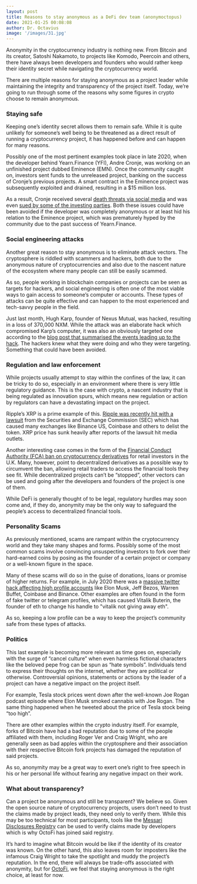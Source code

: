 ```yaml
---
layout: post
title: Reasons to stay anonymous as a DeFi dev team (anonymoctopus)
date: 2021-01-25 00:08:08
author: Dr. Octavius
image: '/images/31.jpg'
---
```


Anonymity in the cryptocurrency industry is nothing new. From Bitcoin and its creator, Satoshi Nakamoto, to projects like Komodo, Peercoin and others, there have always been developers and founders who would rather keep their identity secret while navigating the cryptocurrency world.

There are multiple reasons for staying anonymous as a project leader while maintaining the integrity and transparency of the project itself. Today, we’re going to run through some of the reasons why some figures in crypto choose to remain anonymous.

### Staying safe

Keeping one’s identity secret allows them to remain safe. While it is quite unlikely for someone’s well being to be threatened as a direct result of running a cryptocurrency project, it has happened before and can happen for many reasons. 

Possibly one of the most pertinent examples took place in late 2020, when the developer behind  Yearn.Finance (YFI), Andre Cronje, was working on an unfinished project dubbed Eminence (EMN). Once the community caught on, investors sent funds to the unreleased project, banking on the success of Cronje’s previous projects. A smart contract in the Eminence project was subsequently exploited and drained, resulting in a $15 million loss. 

As a result, Cronje received several [death threats via social media](https://cointelegraph.com/news/yfi-s-andre-cronje-disappeared-after-death-threats-will-love-bring-him-back) and was even [sued by some of the investing parties](https://blockchain.news/news/yearn.finance-andre-cronje-sued-eminence-project-hack-death-threats). Both these issues could have been avoided if the developer was completely anonymous or at least hid his relation to the Eminence project, which was prematurely hyped by the community due to the past success of Yearn.Finance.

### Social engineering attacks

Another great reason to stay anonymous is to eliminate attack vectors. The cryptosphere is riddled with scammers and hackers, both due to the anonymous nature of cryptocurrencies and also due to the nascent nature of the ecosystem where many people can still be easily scammed. 

As so, people working in blockchain companies or projects can be seen as targets for hackers, and social engineering is often one of the most viable ways to gain access to someone’s computer or accounts. These types of attacks can be quite effective and can happen to the most experienced and tech-savvy people in the field.

Just last month, Hugh Karp, founder of Nexus Mutual, was hacked, resulting in a loss of 370,000 NXM. While the attack was an elaborate hack which compromised Karp’s computer, it was also an obviously targeted one according to the [blog post that summarised the events leading up to the hack](https://medium.com/@hugh_karp/nxm-hack-update-72c5c017b48).
The hackers knew what they were doing and who they were targeting. Something that could have been avoided. 

### Regulation and law enforcement

While projects usually attempt to stay within the confines of the law, it can be tricky to do so, especially in an environment where there is very little regulatory guidance. This is the case with crypto, a nascent industry that is being regulated as innovation spurs, which means new regulation or action by regulators can have a devastating impact on the project. 

Ripple’s XRP is a prime example of this. [Ripple was recently hit with a lawsuit](https://cointelegraph.com/news/sec-set-to-sue-ripple-with-xrp-in-the-crosshairs) from the Securities and Exchange Commission (SEC) which has caused many exchanges like Binance US, Coinbase and others to delist the token. XRP price has sunk heavily after reports of the lawsuit hit media outlets. 

Another interesting case comes in the form of the [Financial Conduct Authority (FCA) ban on cryptocurrency derivatives](https://www.coindesk.com/fca-bans-sale-of-cryptoderivatives-to-retail-consumers-in-uk) for retail investors in the U.K. Many, however, point to decentralized derivatives as a possible way to circumvent the ban, allowing retail traders to access the financial tools they see fit. While decentralized projects can’t be “stopped”, other vectors can be used and going after the developers and founders of the project is one of them.

While DeFi is generally thought of to be legal, regulatory hurdles may soon come and, if they do, anonymity may be the only way to safeguard the people’s access to decentralized financial tools. 

### Personality Scams

As previously mentioned, scams are rampant within the cryptocurrency world and they take many shapes and forms. Possibly some of the most common scams involve convincing unsuspecting investors to fork over their hard-earned coins by posing as the founder of a certain project or company or a well-known figure in the space.

Many of these scams will do so in the guise of donations, loans or promise of higher returns. For example, in July 2020 there was a [massive twitter hack affecting high profile accounts](https://www.theverge.com/22163643/twitter-hack-bitcoin-scam-july-2020-elon-musk) like Elon Musk, Jeff Bezos, Warren Buffet, Coinbase and Binance. Other examples are often found in the form of fake twitter or telegram profiles, which has caused Vitalik Buterin, the founder of eth to change his handle to "vitalik not giving away eth".

As so, keeping a low profile can be a way to keep the project’s community safe from these types of attacks.

### Politics 

This last example is becoming more relevant as time goes on, especially with the surge of “cancel culture” when even harmless fictional characters like the beloved pepe frog can be spun as “hate symbols”. Individuals tend to express their thoughts on the internet, whether they are political or otherwise. Controversial opinions, statements or actions by the leader of a project can have a negative impact on the project itself. 

For example, Tesla stock prices went down after the well-known Joe Rogan podcast episode where Elon Musk smoked cannabis with Joe Rogan. The same thing happened when he tweeted about the price of Tesla stock being “too high”. 

There are other examples within the crypto industry itself. For example, forks of Bitcoin have had a bad reputation due to some of the people affiliated with them, including Roger Ver and Craig Wright, who are generally seen as bad apples within the cryptosphere and their association with their respective Bitcoin fork projects has damaged the reputation of said projects. 

As so, anonymity may be a great way to exert one’s right to free speech in his or her personal life without fearing any negative impact on their work. 

### What about transparency?

Can a project be anonymous and still be transparent? We believe so. Given the open source nature of cryptocurrency projects, users don’t need to trust the claims made by project leads, they need only to verify them. While this may be too technical for most participants, tools like the [Messari Disclosures Registry](https://messari.io/registry) can be used to verify claims made by developers which is why OctoFi has joined said registry.

It’s hard to imagine what Bitcoin would be like if the identity of its creator was known. On the other hand, this also leaves room for imposters like the infamous Craig Wright to take the spotlight and muddy the project’s reputation. In the end, there will always be trade-offs associated with anonymity, but for [OctoFi](https://octo.fi), we feel that staying anonymous is the right choice, at least for now.
